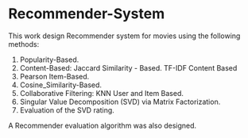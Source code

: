 # Recommender-System
This work design Recommender system for movies using the following methods:
1. Popularity-Based.
2. Content-Based:
  Jaccard Similarity - Based.
  TF-IDF Content Based
3. Pearson Item-Based.
4. Cosine_Similarity-Based.
5. Collaborative Filtering: KNN User and Item Based.
6. Singular Value Decomposition (SVD) via Matrix Factorization.
7. Evaluation of the SVD rating.

A Recommender evaluation algorithm was also designed.
